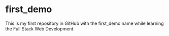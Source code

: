 # first_demo
This is my first repository in GitHub with the first_demo name while learning the Full Stack Web Development.
